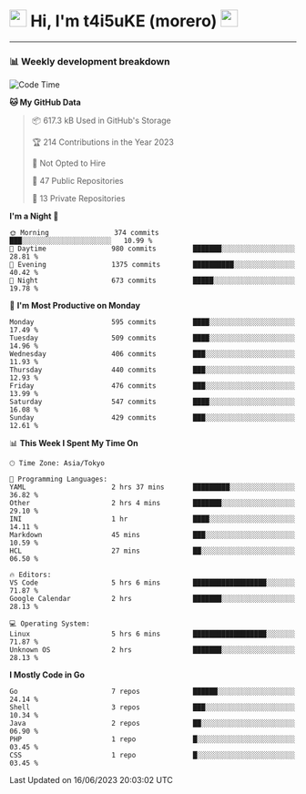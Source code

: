 <!-- Title -->
<h1>
    <img src="https://emojis.slackmojis.com/emojis/images/1600385609/10490/cactuar.gif?1600385609" width="30"/> 
    Hi, I'm t4i5uKE (morero) 
    <img src="https://emojis.slackmojis.com/emojis/images/1600385609/10490/cactuar.gif?1600385609" width="30"/>
</h1>

---

<h3> 📊 Weekly development breakdown </h3>
<!-- waka-readme-stats -->

<!--START_SECTION:waka-->
![Code Time](http://img.shields.io/badge/Code%20Time-1%2C550%20hrs%2040%20mins-blue)

**🐱 My GitHub Data** 

> 📦 617.3 kB Used in GitHub's Storage 
 > 
> 🏆 214 Contributions in the Year 2023
 > 
> 🚫 Not Opted to Hire
 > 
> 📜 47 Public Repositories 
 > 
> 🔑 13 Private Repositories 
 > 
**I'm a Night 🦉** 

```text
🌞 Morning                374 commits         ███░░░░░░░░░░░░░░░░░░░░░░   10.99 % 
🌆 Daytime                980 commits         ███████░░░░░░░░░░░░░░░░░░   28.81 % 
🌃 Evening                1375 commits        ██████████░░░░░░░░░░░░░░░   40.42 % 
🌙 Night                  673 commits         █████░░░░░░░░░░░░░░░░░░░░   19.78 % 
```
📅 **I'm Most Productive on Monday** 

```text
Monday                   595 commits         ████░░░░░░░░░░░░░░░░░░░░░   17.49 % 
Tuesday                  509 commits         ████░░░░░░░░░░░░░░░░░░░░░   14.96 % 
Wednesday                406 commits         ███░░░░░░░░░░░░░░░░░░░░░░   11.93 % 
Thursday                 440 commits         ███░░░░░░░░░░░░░░░░░░░░░░   12.93 % 
Friday                   476 commits         ███░░░░░░░░░░░░░░░░░░░░░░   13.99 % 
Saturday                 547 commits         ████░░░░░░░░░░░░░░░░░░░░░   16.08 % 
Sunday                   429 commits         ███░░░░░░░░░░░░░░░░░░░░░░   12.61 % 
```


📊 **This Week I Spent My Time On** 

```text
🕑︎ Time Zone: Asia/Tokyo

💬 Programming Languages: 
YAML                     2 hrs 37 mins       █████████░░░░░░░░░░░░░░░░   36.82 % 
Other                    2 hrs 4 mins        ███████░░░░░░░░░░░░░░░░░░   29.10 % 
INI                      1 hr                ████░░░░░░░░░░░░░░░░░░░░░   14.11 % 
Markdown                 45 mins             ███░░░░░░░░░░░░░░░░░░░░░░   10.59 % 
HCL                      27 mins             ██░░░░░░░░░░░░░░░░░░░░░░░   06.50 % 

🔥 Editors: 
VS Code                  5 hrs 6 mins        ██████████████████░░░░░░░   71.87 % 
Google Calendar          2 hrs               ███████░░░░░░░░░░░░░░░░░░   28.13 % 

💻 Operating System: 
Linux                    5 hrs 6 mins        ██████████████████░░░░░░░   71.87 % 
Unknown OS               2 hrs               ███████░░░░░░░░░░░░░░░░░░   28.13 % 
```

**I Mostly Code in Go** 

```text
Go                       7 repos             ██████░░░░░░░░░░░░░░░░░░░   24.14 % 
Shell                    3 repos             ███░░░░░░░░░░░░░░░░░░░░░░   10.34 % 
Java                     2 repos             ██░░░░░░░░░░░░░░░░░░░░░░░   06.90 % 
PHP                      1 repo              █░░░░░░░░░░░░░░░░░░░░░░░░   03.45 % 
CSS                      1 repo              █░░░░░░░░░░░░░░░░░░░░░░░░   03.45 % 
```




 Last Updated on 16/06/2023 20:03:02 UTC
<!--END_SECTION:waka-->
